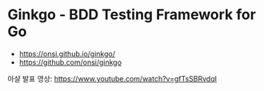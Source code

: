 # Ginkgo - BDD Testing Framework for Go

- <https://onsi.github.io/ginkgo/>
- <https://github.com/onsi/ginkgo>

아샬 발표 영상: <https://www.youtube.com/watch?v=gfTsSBRvdqI>

